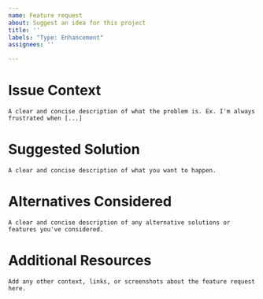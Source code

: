 ```yaml
---
name: Feature request
about: Suggest an idea for this project
title: ''
labels: "Type: Enhancement"
assignees: ''

---
```


# Issue Context
```
A clear and concise description of what the problem is. Ex. I'm always frustrated when [...]
```

# Suggested Solution
```
A clear and concise description of what you want to happen.
```

# Alternatives Considered
```
A clear and concise description of any alternative solutions or features you've considered.
```

# Additional Resources
```
Add any other context, links, or screenshots about the feature request here.
```

